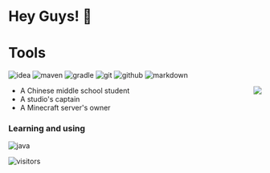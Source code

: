 # Hey Guys! 👋

# Tools
![idea](https://img.shields.io/badge/-idea-black?style=for-the-badge&logo=intellij-idea&logoColor=white)
![maven](https://img.shields.io/badge/-maven-black?style=for-the-badge&logo=apache-maven&logoColor=white)
![gradle](https://img.shields.io/badge/-gradle-black?style=for-the-badge&logo=gradle&logoColor=white)
![git](https://img.shields.io/badge/-git-black?style=for-the-badge&logo=git&logoColor=white)
![github](https://img.shields.io/badge/github-black?style=for-the-badge&logo=github&logoColor=white)
![markdown](https://img.shields.io/badge/-markdown-black?style=for-the-badge&logo=markdown&logoColor=white)



<img src="https://github-readme-stats.vercel.app/api?username=iamyuuk&show_icons=true&count_private=true&hide=prs&theme=default_repocard" align="right" />


- A Chinese middle school student
- A studio's captain
- A Minecraft server's owner


### Learning and using

![java](https://img.shields.io/badge/-java-blue?style=for-the-badge&logo=OpenJDK&logoColor=white)


![visitors](https://visitor-badge.laobi.icu/badge?page_id=page.id=iamyuuk.profile)
